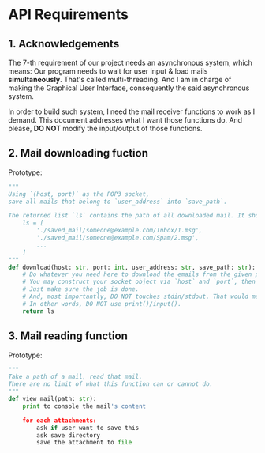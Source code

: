 
# API Requirements

## 1. Acknowledgements

The 7-th requirement of our project needs an asynchronous system, which means: Our program needs to wait for user input & load mails **simultaneously**. That's called multi-threading. And I am in charge of making the Graphical User Interface, consequently the said asynchronous system.

In order to build such system, I need the mail receiver functions to work as I demand. This document addresses what I want those functions do. And please, **DO NOT** modify the input/output of those functions.

## 2. Mail downloading fuction

Prototype:

```py
"""
Using `(host, port)` as the POP3 socket,
save all mails that belong to `user_address` into `save_path`.

The returned list `ls` contains the path of all downloaded mail. It should looks like this:
    ls = [
        './saved_mail/someone@example.com/Inbox/1.msg',
        './saved_mail/someone@example.com/Spam/2.msg',
        ...
    ]
"""
def download(host: str, port: int, user_address: str, save_path: str):
    # Do whatever you need here to download the emails from the given parameters.
    # You may construct your socket object via `host` and `port`, then do anything necessary.
    # Just make sure the job is done.
    # And, most importantly, DO NOT touches stdin/stdout. That would mess up the whole GUI.
    # In other words, DO NOT use print()/input().
    return ls
```

## 3. Mail reading function

Prototype:

```py
"""
Take a path of a mail, read that mail.
There are no limit of what this function can or cannot do.
"""
def view_mail(path: str):
    print to console the mail's content

    for each attachments:
        ask if user want to save this
        ask save directory
        save the attachment to file
```
